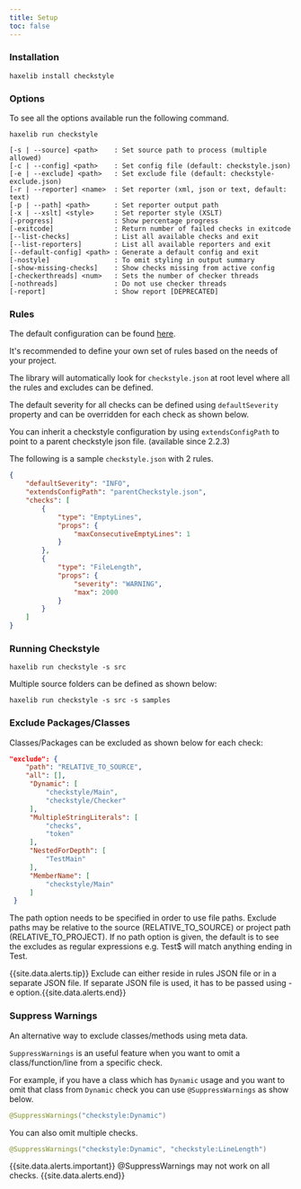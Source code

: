 ```yaml
---
title: Setup
toc: false
---
```


### Installation

```
haxelib install checkstyle
```

### Options

To see all the options available run the following command.

```
haxelib run checkstyle
```

```
[-s | --source] <path>    : Set source path to process (multiple allowed)
[-c | --config] <path>    : Set config file (default: checkstyle.json)
[-e | --exclude] <path>   : Set exclude file (default: checkstyle-exclude.json)
[-r | --reporter] <name>  : Set reporter (xml, json or text, default: text)
[-p | --path] <path>      : Set reporter output path
[-x | --xslt] <style>     : Set reporter style (XSLT)
[-progress]               : Show percentage progress
[-exitcode]               : Return number of failed checks in exitcode
[--list-checks]           : List all available checks and exit
[--list-reporters]        : List all available reporters and exit
[--default-config] <path> : Generate a default config and exit
[-nostyle]                : To omit styling in output summary
[-show-missing-checks]    : Show checks missing from active config
[-checkerthreads] <num>   : Sets the number of checker threads
[-nothreads]              : Do not use checker threads
[-report]                 : Show report [DEPRECATED]
```

### Rules

The default configuration can be found [here](https://github.com/HaxeCheckstyle/haxe-checkstyle/blob/dev/resources/default-config.json).

It's recommended to define your own set of rules based on the needs of your project.

The library will automatically look for `checkstyle.json` at root level where all the rules and excludes can be defined.

The default severity for all checks can be defined using `defaultSeverity` property and can be overridden for each check as shown below.

You can inherit a checkstyle configuration by using `extendsConfigPath` to point to a parent checkstyle json file. (available since 2.2.3)

The following is a sample `checkstyle.json` with 2 rules.

```json
{
    "defaultSeverity": "INFO",
    "extendsConfigPath": "parentCheckstyle.json",
    "checks": [
        {
            "type": "EmptyLines",
            "props": {
                "maxConsecutiveEmptyLines": 1
            }
        },
        {
            "type": "FileLength",
            "props": {
                "severity": "WARNING",
                "max": 2000
            }
        }
    ]
}
```

### Running Checkstyle

```
haxelib run checkstyle -s src
```

Multiple source folders can be defined as shown below:

```
haxelib run checkstyle -s src -s samples
```

### Exclude Packages/Classes

Classes/Packages can be excluded as shown below for each check:

```json
"exclude": {
    "path": "RELATIVE_TO_SOURCE",
    "all": [],
     "Dynamic": [
         "checkstyle/Main",
         "checkstyle/Checker"
     ],
     "MultipleStringLiterals": [
         "checks",
         "token"
     ],
     "NestedForDepth": [
         "TestMain"
     ],
     "MemberName": [
         "checkstyle/Main"
     ]
 }
```

The path option needs to be specified in order to use file paths. Exclude paths may be relative to the source (RELATIVE_TO_SOURCE) or project path (RELATIVE_TO_PROJECT). If no path option is given, the default is to see the excludes as regular expressions e.g. Test$ will match anything ending in Test.  

{{site.data.alerts.tip}} Exclude can either reside in rules JSON file or in a separate JSON file. If separate JSON file is used, it has to be passed using -e option.{{site.data.alerts.end}}

### Suppress Warnings

An alternative way to exclude classes/methods using meta data.

`SuppressWarnings` is an useful feature when you want to omit a class/function/line from a specific check.

For example, if you have a class which has `Dynamic` usage and you want to omit that class from `Dynamic` check you can use `@SuppressWarnings` as show below.

```java
@SuppressWarnings("checkstyle:Dynamic")
```

You can also omit multiple checks.

```java
@SuppressWarnings("checkstyle:Dynamic", "checkstyle:LineLength")
```

{{site.data.alerts.important}} @SuppressWarnings may not work on all checks. {{site.data.alerts.end}}